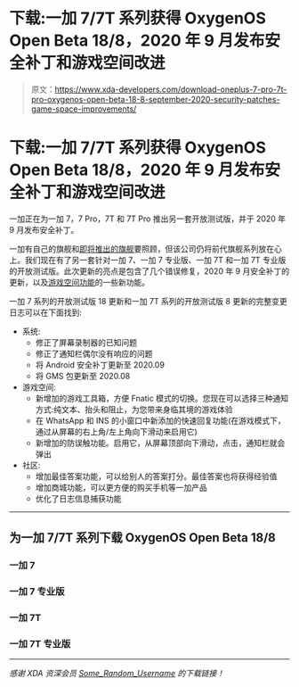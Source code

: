 # 下载:一加 7/7T 系列获得 OxygenOS Open Beta 18/8，2020 年 9 月发布安全补丁和游戏空间改进

> 原文：<https://www.xda-developers.com/download-oneplus-7-pro-7t-pro-oxygenos-open-beta-18-8-september-2020-security-patches-game-space-improvements/>

# 下载:一加 7/7T 系列获得 OxygenOS Open Beta 18/8，2020 年 9 月发布安全补丁和游戏空间改进

一加正在为一加 7，7 Pro，7T 和 7T Pro 推出另一套开放测试版，并于 2020 年 9 月发布安全补丁。

一加有自己的旗舰和[即将推出的旗舰](https://www.xda-developers.com/oneplus-8t-leaked-renders/)要照顾，但该公司仍将前代旗舰系列放在心上。我们现在有了另一套针对一加 7、一加 7 专业版、一加 7T 和一加 7T 专业版的开放测试版。此次更新的亮点是包含了几个错误修复，2020 年 9 月安全补丁的更新，以及[游戏空间功能](https://www.xda-developers.com/oneplus-7-7t-pro-series-oxygenos-beta-clock-game-space-features/)的一些新功能。

一加 7 系列的开放测试版 18 更新和一加 7T 系列的开放测试版 8 更新的完整变更日志可以在下面找到:

*   系统:
    *   修正了屏幕录制器的已知问题
    *   修正了通知栏偶尔没有响应的问题
    *   将 Android 安全补丁更新至 2020.09
    *   将 GMS 包更新至 2020.08
*   游戏空间:
    *   新增加的游戏工具箱，方便 Fnatic 模式的切换。您现在可以选择三种通知方式:纯文本、抬头和阻止，为您带来身临其境的游戏体验
    *   在 WhatsApp 和 INS 的小窗口中新添加的快速回复功能(在游戏模式下，通过从屏幕的右上角/左上角向下滑动来启用它)
    *   新增加的防误触功能。启用它，从屏幕顶部向下滑动，点击，通知栏就会弹出
*   社区:
    *   增加最佳答案功能，可以给别人的答案打分。最佳答案也将获得经验值
    *   增加商城功能，可以更方便的购买手机等一加产品
    *   优化了日志信息捕获功能

* * *

## 为一加 7/7T 系列下载 OxygenOS Open Beta 18/8

### 一加 7

### 一加 7 专业版

### 一加 7T

### 一加 7T 专业版

* * *

*感谢 XDA 资深会员 [Some_Random_Username](https://forum.xda-developers.com/member.php?u=8234677) 的下载链接！*